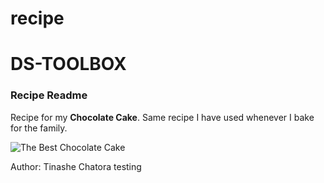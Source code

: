 # recipe
<h1>DS-TOOLBOX</h1>

<h3>Recipe Readme </h3>

Recipe for my **Chocolate Cake**. Same recipe I have used whenever I bake for the family.


![The Best Chocolate Cake](~/a5-dstoolbox/student-3/recipe/recipe.png "Chocolate Cake Recipe")


Author: Tinashe Chatora
testing